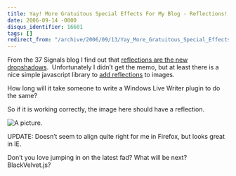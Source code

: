 ```yaml
---
title: Yay! More Gratuitous Special Effects For My Blog - Reflections!
date: 2006-09-14 -0800
disqus_identifier: 16601
tags: []
redirect_from: "/archive/2006/09/13/Yay_More_Gratuitous_Special_Effects_For_My_Blog__Reflections.aspx/"
---
```


From the 37 Signals blog I find out that [reflections are the new
dropshadows](http://37signals.com/svn/archives2/reflections_are_the_new_drop_shadows.php). 
Unfortunately I didn’t get the memo, but at least there is a nice simple
javascript library to [add
reflections](http://cow.neondragon.net/stuff/reflection/) to images.

How long will it take someone to write a Windows Live Writer plugin to
do the same?

So if it is working correctly, the image here should have a reflection.

![A
picture.](https://haacked.com/images/haacked_com/WindowsLiveWriter/YayMoreGratuitousSpecialEffectsForMyBlog_D328/imgp2007_edited%5B4%5D.jpg)

UPDATE: Doesn’t seem to align quite right for me in Firefox, but looks
great in IE.

Don’t you love jumping in on the latest fad? What will be next?
BlackVelvet.js?

